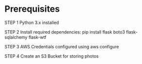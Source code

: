 # Prerequisites

STEP 1
Python 3.x installed

STEP 2
Install required dependencies:
pip install flask boto3 flask-sqlalchemy flask-wtf

STEP 3
AWS Credentials configured using aws configure

STEP 4
Create an S3 Bucket for storing photos
